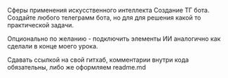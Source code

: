 Сферы применения искусственного интеллекта
Создание ТГ бота.
Создайте любого телеграмм бота, но для для решения какой то практической задачи.

Опционально по желанию - подключить элементы ИИ аналогично как сделали в конце моего урока.

Сдавать ссылкой на свой гитхаб, комментарии внутри кода обязательны, либо же оформляем readme.md
